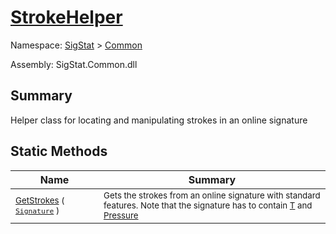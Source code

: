 # [StrokeHelper](./StrokeHelper.md)

Namespace: [SigStat]() > [Common](./README.md)

Assembly: SigStat.Common.dll

## Summary
Helper class for locating and manipulating strokes in an online signature

## Static Methods

| Name<a href="#"><img width=160></a> | Summary<a href="#"><img width=400></a> | 
| --- | --- | 
| <sub>[GetStrokes](./Methods/StrokeHelper-100663404.md) ( [`Signature`](./Signature.md) )</sub>| <sub>Gets the strokes from an online signature with standard features. Note that  the signature has to contain [T](https://github.com/hargitomi97/sigstat/blob/master/docs/md/SigStat/Common/Features.md) and [Pressure](https://github.com/hargitomi97/sigstat/blob/master/docs/md/SigStat/Common/Features.md)</sub>| <br>


